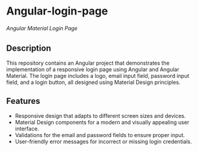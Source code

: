# Angular-login-page
<h6>Angular Material Login Page</h6>

## Description
This repository contains an Angular project that demonstrates the implementation of a responsive login page using Angular and Angular Material. The login page includes a logo, email input field, password input field, and a login button, all designed using Material Design principles.

## Features
* Responsive design that adapts to different screen sizes and devices.
* Material Design components for a modern and visually appealing user interface.
* Validations for the email and password fields to ensure proper input.
* User-friendly error messages for incorrect or missing login credentials.


 
 
